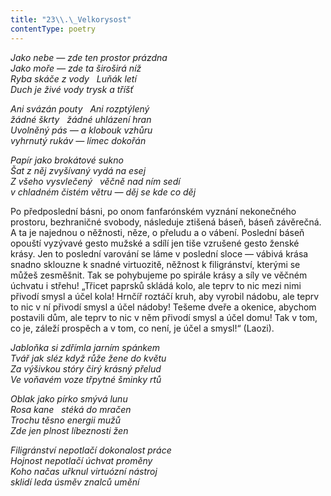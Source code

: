 ```yaml
---
title: "23\\.\_Velkorysost"
contentType: poetry
---
```


<section>

_Jako nebe — zde ten prostor prázdna  
Jako moře — zde ta široširá níž  
Ryba skáče z vody   Luňák letí  
Duch je živé vody trysk a tříšť_

</section>

<section>

_Ani svázán pouty   Ani rozptýlený  
žádné škrty   žádné uhlázení hran  
Uvolněný pás — a klobouk vzhůru  
vyhrnutý rukáv — límec dokořán_

</section>

<section>

_Papír jako brokátové sukno  
Šat z něj zvyšívaný vydá na esej  
Z všeho vysvlečený   věčně nad ním sedí  
v chladném čistém větru — děj se kde co děj_

</section>


<section>

Po předposlední básni, po onom fanfarónském vyznání nekonečného prostoru, bezhraničné svobody, následuje ztišená báseň, báseň závěrečná. A ta je najednou o něžnosti, něze, o přeludu a o vábení. Poslední báseň opouští vyzývavé gesto mužské a sdílí jen tiše vzrušené gesto ženské krásy. Jen to poslední varování se láme v poslední sloce — vábivá krása snadno sklouzne k snadné virtuozitě, něžnost k filigránství, kterými se můžeš zesměšnit. Tak se pohybujeme po spirále krásy a síly ve věčném úchvatu i střehu! „Třicet paprsků skládá kolo, ale teprv to nic mezi nimi přivodí smysl a účel kola! Hrnčíř roztáčí kruh, aby vyrobil nádobu, ale teprv to nic v ní přivodí smysl a účel nádoby! Tešeme dveře a okenice, abychom postavili dům, ale teprv to nic v něm přivodí smysl a účel domu! Tak v tom, co je, záleží prospěch a v tom, co není, je účel a smysl!“ (Laozi).

</section>

<section>

_Jabloňka si zdřímla jarním spánkem  
Tvář jak sléz když růže žene do květu  
Za výšivkou stóry čirý krásný přelud  
Ve voňavém voze třpytné šminky rtů_

</section>

<section>

_Oblak jako pírko smývá lunu  
Rosa kane   stéká do mračen  
Trochu těsno energii mužů  
Zde jen plnost líbeznosti žen_

</section>

<section>

_Filigránství nepotlačí dokonalost práce  
Hojnost nepotlačí úchvat proměny  
Koho načas uřknul virtuózní nástroj  
sklidí leda úsměv znalců umění_

</section>
